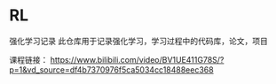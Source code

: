 # RL
强化学习记录
此仓库用于记录强化学习，学习过程中的代码库，论文，项目


课程链接：
https://www.bilibili.com/video/BV1UE411G78S/?p=1&vd_source=df4b7370976f5ca5034cc18488eec368
